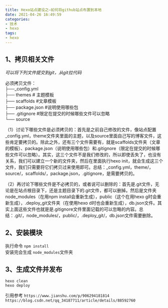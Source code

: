 ```yaml
---
title: Hexo站点建设之—如何将github站点布置到本地
date: 2021-04-26 16:49:59
categories:
- 技术
- hexo
tags:
- hexo
---
```


## 1、拷贝相关文件


*可以将下列文件提交到git，从git拉代码*

必须拷贝文件：  
├──_config.yml  
├── themes # 主题模板  
├── scaffolds #文章模板  
├── package.json #说明使用哪些包  
├── .gitignore #限定在提交的时候哪些文件可以忽略  
└── source  


（1）讨论下哪些文件是必须拷贝的：首先是之前自己修改的文件，像站点配置_config.yml，theme文件夹里面的主题，以及source里面自己写的博客文件，这些肯定要拷贝的。除此之外，还有三个文件需要有，就是scaffolds文件夹（文章的模板）、package.json（说明使用哪些包）和.gitignore（限定在提交的时候哪些文件可以忽略）。其实，这三个文件不是我们修改的，所以即使丢失了，也没有关系，我们可以建立一个新的文件夹，然后在里面执行hexo init，就会生成这三个文件，我们只需要将它们拷贝过来使用即可。总结：_config.yml，theme/，source/，scaffolds/，package.json，.gitignore，是需要拷贝的。

（2）再讨论下哪些文件是不必拷贝的，或者说可以删除的：首先是.git文件，无论是在站点根目录下，还是主题目录下的.git文件，都可以删掉。然后是文件夹node_modules（在用npm install会重新生成），public（这个在用hexo g时会重新生成），.deploy_git文件夹（在使用hexo d时也会重新生成），db.json文件。其实上面这些文件也就是是.gitignore文件里面记载的可以忽略的内容。总结：.git/，node_modules/，public/，.deploy_git/，db.json文件需要删除。

## 2、安装模块

执行命令 `npm install`  
安装完会生成 `node_modules`文件夹  

## 3、生成文件并发布

```
hexo clean  
hexo deploy  
```

引用参考
`https://www.jianshu.com/p/906294181814`
`https://blog.csdn.net/qq_34187711/article/details/88592760`

